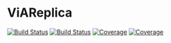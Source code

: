 # ViAReplica

[![Build Status](https://github.com/Lune4090/ViAReplica.jl/actions/workflows/CI.yml/badge.svg?branch=main)](https://github.com/Lune4090/ViAReplica.jl/actions/workflows/CI.yml?query=branch%3Amain)
[![Build Status](https://app.travis-ci.com/Lune4090/ViAReplica.jl.svg?branch=main)](https://app.travis-ci.com/Lune4090/ViAReplica.jl)
[![Coverage](https://codecov.io/gh/Lune4090/ViAReplica.jl/branch/main/graph/badge.svg)](https://codecov.io/gh/Lune4090/ViAReplica.jl)
[![Coverage](https://coveralls.io/repos/github/Lune4090/ViAReplica.jl/badge.svg?branch=main)](https://coveralls.io/github/Lune4090/ViAReplica.jl?branch=main)
